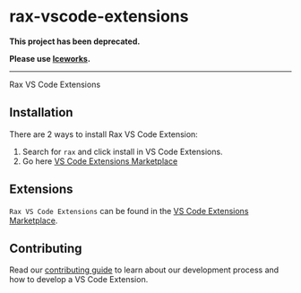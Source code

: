 # rax-vscode-extensions

**This project has been deprecated.**

**Please use [Iceworks](https://marketplace.visualstudio.com/items?itemName=iceworks-team.iceworks).**

---

Rax VS Code Extensions

## Installation

There are 2 ways to install Rax VS Code Extension:

1. Search for `rax` and click install in VS Code Extensions.
2. Go here [VS Code Extensions Marketplace](https://marketplace.visualstudio.com/items?itemName=Rax.vscode-rax)

## Extensions

`Rax VS Code Extensions` can be found in the  [VS Code Extensions Marketplace](https://marketplace.visualstudio.com/publishers/Rax).

## Contributing

Read our [contributing guide](./.github/CONTRIBUTING.md) to learn about our development process and how to develop a VS Code Extension.
